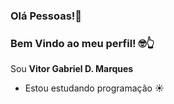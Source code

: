 ### Olá Pessoas!👋
### Bem Vindo ao meu perfil! 🤓👆

Sou **Vitor Gabriel D. Marques**

- Estou estudando programação :sunny:
